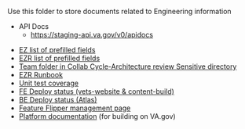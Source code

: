 Use this folder to store documents related to Engineering information

- API Docs
     -  https://staging-api.va.gov/v0/apidocs


* [EZ list of prefilled fields](https://github.com/department-of-veterans-affairs/vets-api/blob/master/config/form_profile_mappings/1010ez.yml)
* [EZR list of prefilled fields](https://github.com/department-of-veterans-affairs/vets-api/blob/master/config/form_profile_mappings/10-10EZR.yml)
* [Team folder in Collab Cycle-Architecture review Sensitive directory](https://github.com/department-of-veterans-affairs/va.gov-team-sensitive/tree/master/platform/engineering/collaboration-cycle/architecture-intent/diagrams/1010-health-apps)
* [EZR Runbook](https://github.com/department-of-veterans-affairs/va.gov-team-sensitive/blob/master/products/health-care/application/1010EZR-Runbook.md)
* [Unit test coverage](https://department-of-veterans-affairs.github.io/veteran-facing-services-tools/frontend-support-dashboard/unit-test-coverage-report)
* [FE Deploy status (vets-website & content-build)](https://department-of-veterans-affairs.github.io/veteran-facing-services-tools/frontend-support-dashboard/)
* [BE Deploy status (Atlas)](https://www.va.gov/atlas/apps/vets-api/deploy_status)
* [Feature Flipper management page](https://api.va.gov/flipper/features)
* [Platform documentation](https://depo-platform-documentation.scrollhelp.site/) (for building on VA.gov)
